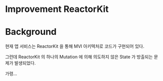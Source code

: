 # Improvement ReactorKit

# Background
현재 앱 서비스는 ReactorKit 을 통해 MVI 아키텍처로 코드가 구현되어 있다. 

그런데 ReactorKit 의 하나의 Mutation 에 의해 의도하지 않은 State 가 방출되는 문제가 발생되었다. 

가령...
